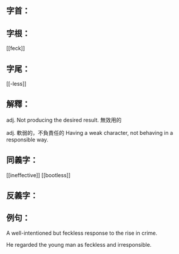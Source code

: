 
## 字首：

## 字根：
[[feck]]

## 字尾：
[[-less]]


## 解釋：
adj.
Not producing the desired result.
無效用的

adj.
軟弱的，不負責任的
Having a weak character, not behaving in a responsible way.
## 同義字：
[[ineffective]]
[[bootless]]

## 反義字：

## 例句：
A well-intentioned but feckless response to the rise in crime.

He regarded the young man as feckless and irresponsible.

